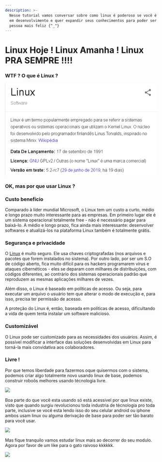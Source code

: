 ```yaml
---
description: >-
  Nesse tutorial vamos conversar sobre como linux é poderoso se você é um gênio
  em desenvolvimento e quer expandir seus conhecimentos para poder ser uma
  pessoa mais feliz {^_^}
---
```


# Linux Hoje ! Linux Amanha ! Linux PRA SEMPRE !!!!

### WTF ? O que é Linux ? 

![](.gitbook/assets/image%20%281%29.png)

### OK, mas por que usar Linux ? 

### Custo benefício

Comparado à líder mundial Microsoft, o Linux tem um custo a curto, médio e longo prazo muito interessante para as empresas. Em primeiro lugar ele é um sistema operacional totalmente free - não é necessário pagar para baixá-lo. A médio e longo prazo, fica ainda mais interessante: desenvolver softwares e atualizá-los na plataforma Linux também é totalmente grátis.

### Segurança e privacidade

O [Linux](http://cursos.escolalinux.com.br/curso/ubuntu-desktop-linux-10-horas--2) é muito seguro. Ele usa chaves criptografadas \(nos arquivos e pacotes que forem instalados no sistema\). Por outro lado, por ser um S.O de código aberto, fica muito difícil para os hackers programarem vírus e ataques cibernéticos - eles se deparam com milhares de distribuições, com códigos diferentes, ao contrário dos sistemas operacionais padrão que reproduzem as mesmas aplicações milhares de vezes.

Além disso, o Linux é baseado em políticas de acesso. Ou seja, para executar um arquivo o usuário tem que alterar o modo de execução e, para isso, precisa ter permissão de acesso.

A proteção do Linux é, então, baseada em políticas de acesso, dificultando a vida de quem tenta instalar um software malicioso.

### **Customizável**

O Linux pode ser customizado para as necessidades dos usuários. Assim, é possível modificar a interface das soluções desenvolvidas em Linux para torná-la mais convidativa aos colaboradores.

### Livre ! 

Por que temos liberdade para fazermos oque quisermos com o sistema, podemos criar algo totalmente novo usando linux de base, podemos construir roboôs melhores usando técnologia livre. 

![](https://slideplayer.com.br/slide/1639421/5/images/3/Software+livre+refere-se+a+4+liberdades.jpg)



Boa parte do que você esta usando só está acessivel por que linux existe, visto que quando surgiu revolucionou toda industria de técnologia pro toda parte, inclusive se você esta lendo isso do seu celular android ou iphone ambos usam linux ou alguma derivação de base para poder ser tão barato para você usar.

![](https://static.makeuseof.com/wp-content/uploads/2016/03/android-open-source-670x335.jpg)

Mas fique tranquilo vamos estudar linux mais ao decorrer do seu modulo.  Agora por favor de um like para o gato raivoso kkkkkk.

![](https://img.buzzfeed.com/buzzfeed-static/static/enhanced/webdr06/2013/4/6/9/anigif_enhanced-buzz-23100-1365255786-3.gif?downsize=700:*&output-format=auto&output-quality=auto)



